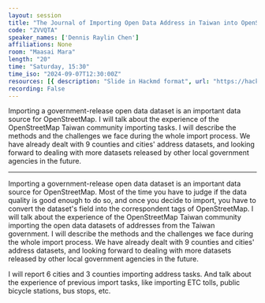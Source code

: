 ```yaml
---
layout: session
title: "The Journal of Importing Open Data Address in Taiwan into OpenStreetMap"
code: "ZVVQTA"
speaker_names: ['Dennis Raylin Chen']
affiliations: None
room: "Maasai Mara"
length: "20"
time: "Saturday, 15:30"
time_iso: "2024-09-07T12:30:00Z"
resources: [{ description: "Slide in Hackmd format", url: "https://hackmd.io/@osm-tw/HkNyi84oR" }]
recording: False
---
```


Importing a government-release open data dataset is an important data source for OpenStreetMap. I will talk about the experience of the OpenStreetMap Taiwan community importing tasks. I will describe the methods and the challenges we face during the whole import process. We have already dealt with 9 counties and cities' address datasets, and looking forward to dealing with more datasets released by other local government agencies in the future.

<hr>

Importing a government-release open data dataset is an important data source for OpenStreetMap. Most of the time you have to judge if the data quality is good enough to do so, and once you decide to import, you have to convert the dataset's field into the correspondent tags of OpenStreetMap. I will talk about the experience of the OpenStreetMap Taiwan community importing the open data datasets of addresses from the Taiwan government. I will describe the methods and the challenges we face during the whole import process. We have already dealt with 9 counties and cities' address datasets, and looking forward to dealing with more datasets released by other local government agencies in the future.

I will report 6 cities and  3 counties importing address tasks. And talk about the experience of previous import tasks, like importing ETC tolls, public bicycle stations, bus stops, etc.

